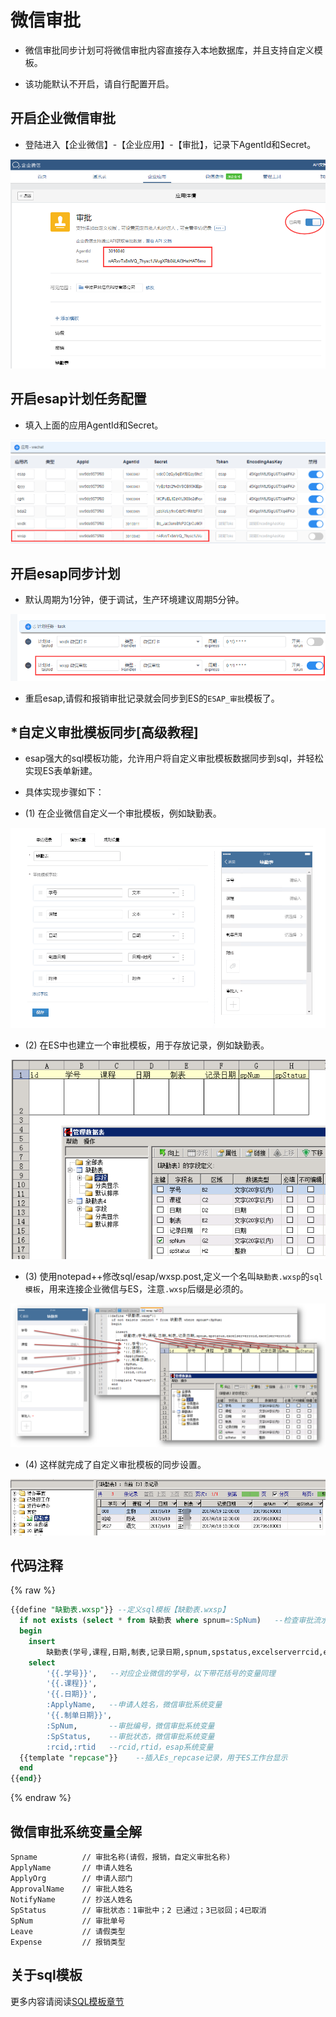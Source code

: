 # 微信审批
* 微信审批同步计划可将微信审批内容直接存入本地数据库，并且支持自定义模板。

* 该功能默认不开启，请自行配置开启。

## 开启企业微信审批
* 登陆进入【企业微信】-【企业应用】-【审批】，记录下AgentId和Secret。

![](./img/wxsp.png)

## 开启esap计划任务配置
* 填入上面的应用AgentId和Secret。

![](./img/wxsp2.png)

## 开启esap同步计划
* 默认周期为1分钟，便于调试，生产环境建议周期5分钟。

![](./img/wxsp3.png)

* 重启esap,请假和报销审批记录就会同步到ES的`ESAP_审批`模板了。

## *自定义审批模板同步[高级教程]
* esap强大的sql模板功能，允许用户将自定义审批模板数据同步到sql，并轻松实现ES表单新建。

* 具体实现步骤如下：

* (1) 在企业微信自定义一个审批模板，例如缺勤表。

![](./img/wxsp4.png)

* (2) 在ES中也建立一个审批模板，用于存放记录，例如缺勤表。

![](./img/wxsp5.png)

* (3) 使用notepad++修改sql/esap/wxsp.post,定义一个名叫`缺勤表.wxsp`的`sql模板`，用来连接企业微信与ES，注意`.wxsp`后缀是必须的。

![](./img/wxsp6.png)

* (4) 这样就完成了自定义审批模板的同步设置。

![](./img/wxsp7.png)

## 代码注释
{% raw %}
```sql
{{define "缺勤表.wxsp"}} --定义sql模板【缺勤表.wxsp】
  if not exists (select * from 缺勤表 where spnum=:SpNum)   --检查审批流水号SpNum是否存在，SpNum是`微信审批`系统变量
  begin
	insert
		缺勤表(学号,课程,日期,制表,记录日期,spnum,spstatus,excelserverrcid,excelserverrtid)  --插入主表记录
	select
		'{{.学号}}',   --对应企业微信的学号，以下带花括号的变量同理
		'{{.课程}}',
		'{{.日期}}',
		:ApplyName,   --申请人姓名，微信审批系统变量
		'{{.制单日期}}',
		:SpNum,       --审批编号，微信审批系统变量
		:SpStatus,    --审批状态，微信审批系统变量
		:rcid,:rtid   --rcid,rtid，esap系统变量
  {{template "repcase"}}    --插入Es_repcase记录，用于ES工作台显示
  end
{{end}}
```
{% endraw %}

## 微信审批系统变量全解
```
Spname          // 审批名称(请假，报销，自定义审批名称)
ApplyName       // 申请人姓名
ApplyOrg        // 申请人部门
ApprovalName    // 审批人姓名
NotifyName      // 抄送人姓名
SpStatus        // 审批状态：1审批中；2 已通过；3已驳回；4已取消
SpNum           // 审批单号
Leave           // 请假类型
Expense         // 报销类型
```

## 关于sql模板
更多内容请阅读[SQL模板章节](/sqltpl.md)
